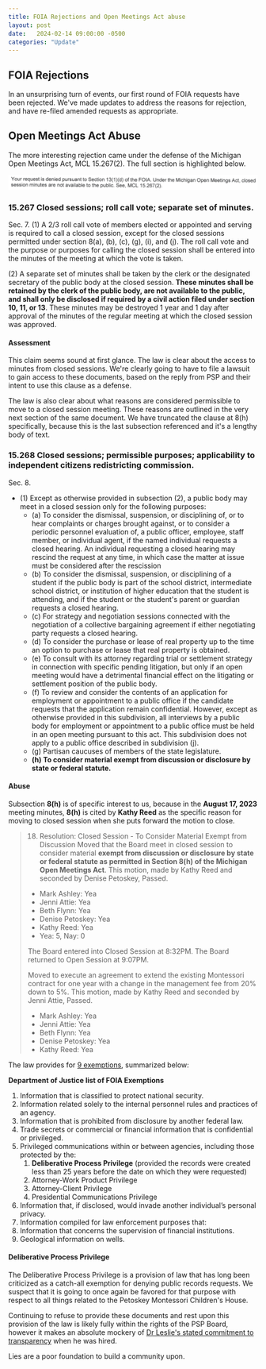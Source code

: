 ```yaml
---
title: FOIA Rejections and Open Meetings Act abuse
layout: post
date:   2024-02-14 09:00:00 -0500
categories: "Update"
---
```


## FOIA Rejections

In an unsurprising turn of events, our first round of FOIA requests have been rejected. We've made updates to address the reasons for rejection, and have re-filed amended requests as appropriate.

## Open Meetings Act Abuse

The more interesting rejection came under the defense of the Michigan Open Meetings Act, MCL 15.267(2). The full section is highlighted below.

![Your request is denied pursuant to Section 13(1)(3) of the FOIA](/assets/images/foia_rejection_MCL15.267.2.png)

### 15.267 Closed sessions; roll call vote; separate set of minutes.

Sec. 7. (1) A 2/3 roll call vote of members elected or appointed and serving is required to call a closed session, except for the closed sessions permitted under section 8(a), (b), (c), (g), (i), and (j). The roll call vote and the purpose or purposes for calling the closed session shall be entered into the minutes of the meeting at which the vote is taken.

(2) A separate set of minutes shall be taken by the clerk or the designated secretary of the public body at the closed session. **These minutes shall be retained by the clerk of the public body, are not available to the public, and shall only be disclosed if required by a civil action filed under section 10, 11, or 13**. These minutes may be destroyed 1 year and 1 day after approval of the minutes of the regular meeting at which the closed session was approved.

#### Assessment

This claim seems sound at first glance. The law is clear about the access to minutes from closed sessions. We're clearly going to have to file a lawsuit to gain access to these documents, based on the reply from PSP and their intent to use this clause as a defense.

The law is also clear about what reasons are considered permissible to move to a closed session meeting. These reasons are outlined in the very next section of the same document. We have truncated the clause at 8(h) specifically, because this is the last subsection referenced and it's a lengthy body of text.


### 15.268 Closed sessions; permissible purposes; applicability to independent citizens redistricting commission.
Sec. 8.
- (1) Except as otherwise provided in subsection (2), a public body may meet in a closed session only for the following purposes:
	- (a) To consider the dismissal, suspension, or disciplining of, or to hear complaints or charges brought against, or to consider a periodic personnel evaluation of, a public officer, employee, staff member, or individual agent, if the named individual requests a closed hearing. An individual requesting a closed hearing may rescind the request at any time, in which case the matter at issue must be considered after the rescission
	- (b) To consider the dismissal, suspension, or disciplining of a student if the public body is part of the school district, intermediate school district, or institution of higher education that the student is attending, and if the student or the student's parent or guardian requests a closed hearing.
	- (c) For strategy and negotiation sessions connected with the negotiation of a collective bargaining agreement if either negotiating party requests a closed hearing.
	- (d) To consider the purchase or lease of real property up to the time an option to purchase or lease that real property is obtained.
	- (e) To consult with its attorney regarding trial or settlement strategy in connection with specific pending litigation, but only if an open meeting would have a detrimental financial effect on the litigating or settlement position of the public body.
	-	(f) To review and consider the contents of an application for employment or appointment to a public office if the candidate requests that the application remain confidential. However, except as otherwise provided in this subdivision, all interviews by a public body for employment or appointment to a public office must be held in an open meeting pursuant to this act. This subdivision does not apply to a public office described in subdivision (j).
	- (g) Partisan caucuses of members of the state legislature.
	- **(h) To consider material exempt from discussion or disclosure by state or federal statute.**

#### Abuse

Subsection **8(h)** is of specific interest to us, because in the **August 17, 2023** meeting minutes, **8(h)** is cited by **Kathy Reed** as the specific reason for moving to closed session when she puts forward the motion to close.

> 18. Resolution: Closed Session - To Consider Material Exempt from Discussion
> Moved that the Board meet in closed session to consider material **exempt from
discussion or disclosure by state or federal statute as permitted in Section 8(h) of the Michigan Open Meetings Act**. This motion, made by Kathy Reed and seconded by
> Denise Petoskey, Passed.
> - Mark Ashley: Yea
> - Jenni Attie: Yea
> - Beth Flynn: Yea
> - Denise Petoskey: Yea
> - Kathy Reed: Yea
> - Yea: 5, Nay: 0
>
> The Board entered into Closed Session at 8:32PM.
> The Board returned to Open Session at 9:07PM.
>
> Moved to execute an agreement to extend the existing Montessori contract for one year with a change in the management fee from 20% down to 5%. This motion, made by Kathy Reed and seconded by Jenni Attie, Passed.
>
> - Mark Ashley: Yea
> - Jenni Attie: Yea
> - Beth Flynn: Yea
> - Denise Petoskey: Yea
> - Kathy Reed: Yea

The law provides for [9 exemptions](https://www.justice.gov/d9/what_are_the_9_foia_exemptions.pdf), summarized below:

**Department of Justice list of FOIA Exemptions**
1. Information that is classified to protect national security.
2. Information related solely to the internal personnel rules and practices of an agency.
3. Information that is prohibited from disclosure by another federal law.
4. Trade secrets or commercial or financial information that is confidential or privileged.
5. Privileged communications within or between agencies, including those protected by the:
	1. **Deliberative Process Privilege** (provided the records were created less than 25 years before the date on which they were requested)
	2. Attorney-Work Product Privilege
	3. Attorney-Client Privilege
	4. Presidential Communications Privilege
6. Information that, if disclosed, would invade another individual’s personal privacy.
7. Information compiled for law enforcement purposes that:
8. Information that concerns the supervision of financial institutions.
9. Geological information on wells.

#### Deliberative Process Privilege

The Deliberative Process Privilege is a provision of law that has long been criticized as a catch-all exemption for denying public records requests. We suspect that it is going to once again be favored for that purpose with respect to all things related to the Petoskey Montessori Children's House.

Continuing to refuse to provide these documents and rest upon this provision of the law is likely fully within the rights of the PSP Board, however it makes an absolute mockery of [Dr Leslie's stated commitment to transparency](_pages/pspstaff/jeff_leslie#quoting-the-article) when he was hired.

Lies are a poor foundation to build a community upon.
